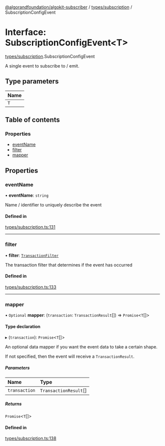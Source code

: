 [@algorandfoundation/algokit-subscriber](../README.md) / [types/subscription](../modules/types_subscription.md) / SubscriptionConfigEvent

# Interface: SubscriptionConfigEvent\<T\>

[types/subscription](../modules/types_subscription.md).SubscriptionConfigEvent

A single event to subscribe to / emit.

## Type parameters

| Name |
| :------ |
| `T` |

## Table of contents

### Properties

- [eventName](types_subscription.SubscriptionConfigEvent.md#eventname)
- [filter](types_subscription.SubscriptionConfigEvent.md#filter)
- [mapper](types_subscription.SubscriptionConfigEvent.md#mapper)

## Properties

### eventName

• **eventName**: `string`

Name / identifier to uniquely describe the event

#### Defined in

[types/subscription.ts:131](https://github.com/MakerXStudio/algorand-indexer-poc/blob/main/src/types/subscription.ts#L131)

___

### filter

• **filter**: [`TransactionFilter`](types_subscription.TransactionFilter.md)

The transaction filter that determines if the event has occurred

#### Defined in

[types/subscription.ts:133](https://github.com/MakerXStudio/algorand-indexer-poc/blob/main/src/types/subscription.ts#L133)

___

### mapper

• `Optional` **mapper**: (`transaction`: `TransactionResult`[]) => `Promise`\<`T`[]\>

#### Type declaration

▸ (`transaction`): `Promise`\<`T`[]\>

An optional data mapper if you want the event data to take a certain shape.

If not specified, then the event will receive a `TransactionResult`.

##### Parameters

| Name | Type |
| :------ | :------ |
| `transaction` | `TransactionResult`[] |

##### Returns

`Promise`\<`T`[]\>

#### Defined in

[types/subscription.ts:138](https://github.com/MakerXStudio/algorand-indexer-poc/blob/main/src/types/subscription.ts#L138)
